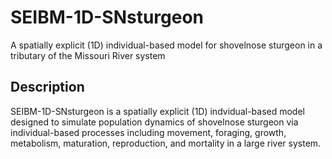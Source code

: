 # SEIBM-1D-SNsturgeon
A spatially explicit (1D) individual-based model for shovelnose sturgeon in a tributary of the Missouri River system

## Description 
SEIBM-1D-SNsturgeon is a spatially explicit (1D) indvidual-based model designed to simulate population dynamics of shovelnose sturgeon via individual-based processes including movement, foraging, growth, metabolism, maturation, reproduction, and mortality in a large river system.   
